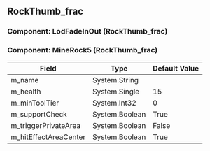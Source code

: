 ## RockThumb_frac

### Component: LodFadeInOut (RockThumb_frac)

### Component: MineRock5 (RockThumb_frac)

|Field|Type|Default Value|
|---|---|---|
|m_name|System.String||
|m_health|System.Single|15|
|m_minToolTier|System.Int32|0|
|m_supportCheck|System.Boolean|True|
|m_triggerPrivateArea|System.Boolean|False|
|m_hitEffectAreaCenter|System.Boolean|True|

